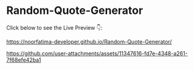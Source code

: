 # Random-Quote-Generator 


Click below to see the Live Preview 👇:

https://noorfatima-developer.github.io/Random-Quote-Generator/

https://github.com/user-attachments/assets/11347616-fd7e-4348-a261-7f68efe42ba1
